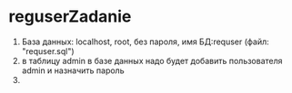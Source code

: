 # reguserZadanie

1. База данных: localhost, root, без пароля, имя БД:requser (файл: "requser.sql")
2. в таблицу admin в базе данных надо будет добавить пользователя admin и назначить пароль
3. 
